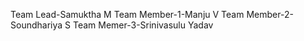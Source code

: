  Team Lead-Samuktha M
 Team Member-1-Manju V
 Team Member-2-Soundhariya S
 Team Memer-3-Srinivasulu Yadav
